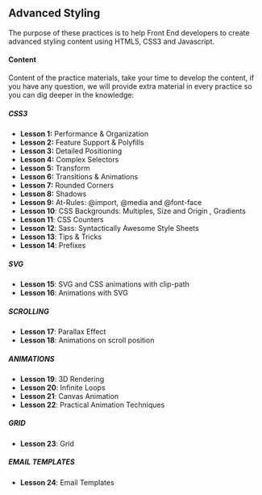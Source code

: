 ## Advanced Styling

The purpose of these practices is to help Front End developers to create advanced styling content using HTML5, CSS3 and Javascript.

#### Content

Content of the practice materials, take your time to develop the content, if you have any question, we will provide extra material in every practice so you can dig deeper in the knowledge:

##### CSS3

* **Lesson 1:** Performance & Organization
* **Lesson 2:** Feature Support & Polyfills
* **Lesson 3:** Detailed Positioning
* **Lesson 4:** Complex Selectors
* **Lesson 5:** Transform
* **Lesson 6:** Transitions & Animations
* **Lesson 7:** Rounded Corners
* **Lesson 8:** Shadows
* **Lesson 9:** At-Rules: @import, @media and @font-face
* **Lesson 10**: CSS Backgrounds: Multiples, Size and Origin , Gradients
* **Lesson 11**: CSS Counters
* **Lesson 12**: Sass: Syntactically Awesome Style Sheets
* **Lesson 13**: Tips & Tricks
* **Lesson 14**: Prefixes

##### SVG

* **Lesson 15**: SVG and CSS animations with clip-path
* **Lesson 16**: Animations with SVG

##### SCROLLING

* **Lesson 17**: Parallax Effect
* **Lesson 18**: Animations on scroll position

##### ANIMATIONS

* **Lesson 19**: 3D Rendering
* **Lesson 20**: Infinite Loops
* **Lesson 21**: Canvas Animation
* **Lesson 22**: Practical Animation Techniques

##### GRID

* **Lesson 23**: Grid

##### EMAIL TEMPLATES

* **Lesson 24**: Email Templates
